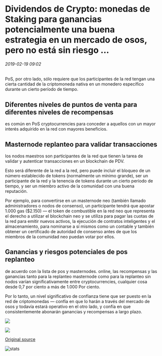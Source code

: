 # Dividendos de Crypto: monedas de Staking para ganancias potencialmente una buena estrategia en un mercado de osos, pero no está sin riesgo ...

###### 2019-02-19 09:02

PoS, por otro lado, sólo requiere que los participantes de la red tengan una cierta cantidad de la criptomoneda nativa en un monedero específico durante un cierto período de tiempo.

## Diferentes niveles de puntos de venta para diferentes niveles de recompensas

es común en PoS cryptocurrencies para conceder a aquellos con un mayor interés adquirido en la red con mayores beneficios.

## Masternode replanteo para validar transacciones

los nodos maestros son participantes de la red que tienen la tarea de validar y autenticar transacciones en un blockchain de PDV.

Esto será diferente de la red a la red, pero puede incluir el bloqueo de un número establecido de tokens (normalmente un mínimo grande), ser un participante de la red y la tenencia de tokens durante un cierto período de tiempo, y ser un miembro activo de la comunidad con una buena reputación.

Por ejemplo, para convertirse en un masternode neo (también llamado administradores o nodos de consenso), un participante tendrá que apostar 1.000 gas ($2.150) — el token de combustible en la red neo que representa el derecho a utilizar el blockchain neo y se utiliza para pagar las cuotas de la red para emitir nuevos activos, la ejecución de contratos inteligentes y el almacenamiento, para nominarse a sí mismos como un contable y también obtener un certificado de autoridad de consenso antes de que los miembros de la comunidad neo puedan votar por ellos.

## Ganancias y riesgos potenciales de pos replanteo

de acuerdo con la lista de pos y masternodes. online, las recompensas y las ganancias tanto para la replanteo masternode como para la replanteo sin nodos varían significativamente entre cryptocurrencies, cualquier cosa desde 0,7 por ciento a más de 1.000 Por ciento.

Por lo tanto, un nivel significativo de confianza tiene que ser puesto en la red de criptomonedas — confía en que lo harán a través del mercado de osos y todavía estará operativo en el otro lado, y confía en que consistentemente abonarán ganancias y recompensas a largo plazo.

![](https://s3.cointelegraph.com/storage/uploads/view/c8661b679473a173a348e74bdef620d1.png)

![](https://s3.cointelegraph.com/storage/uploads/view/1ac88a78c255be7b614ff5ee253efde6.png)

[Original source](https://cointelegraph.com/news/crypto-dividends-staking-coins-for-gains-potentially-a-good-strategy-in-a-bear-market-but-is-not-without-risk)

![stats](https://c.statcounter.com/11760860/0/a89fa40b/1/ "stats")